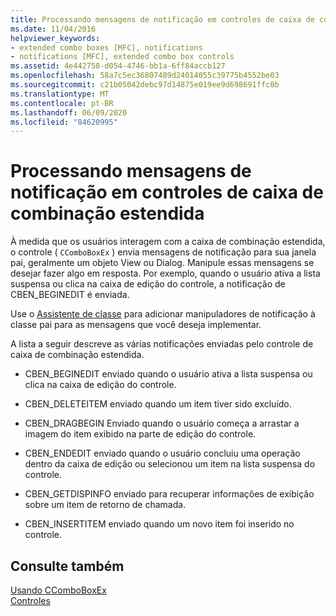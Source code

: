 ```yaml
---
title: Processando mensagens de notificação em controles de caixa de combinação estendida
ms.date: 11/04/2016
helpviewer_keywords:
- extended combo boxes [MFC], notifications
- notifications [MFC], extended combo box controls
ms.assetid: 4e442758-d054-4746-bb1a-6ff84accb127
ms.openlocfilehash: 58a7c5ec36807489d24014055c39775b4552be03
ms.sourcegitcommit: c21b05042debc97d14875e019ee9d698691ffc0b
ms.translationtype: MT
ms.contentlocale: pt-BR
ms.lasthandoff: 06/09/2020
ms.locfileid: "84620995"
---
```

# <a name="processing-notification-messages-in-extended-combo-box-controls"></a>Processando mensagens de notificação em controles de caixa de combinação estendida

À medida que os usuários interagem com a caixa de combinação estendida, o controle ( `CComboBoxEx` ) envia mensagens de notificação para sua janela pai, geralmente um objeto View ou Dialog. Manipule essas mensagens se desejar fazer algo em resposta. Por exemplo, quando o usuário ativa a lista suspensa ou clica na caixa de edição do controle, a notificação de CBEN_BEGINEDIT é enviada.

Use o [Assistente de classe](reference/mfc-class-wizard.md) para adicionar manipuladores de notificação à classe pai para as mensagens que você deseja implementar.

A lista a seguir descreve as várias notificações enviadas pelo controle de caixa de combinação estendida.

- CBEN_BEGINEDIT enviado quando o usuário ativa a lista suspensa ou clica na caixa de edição do controle.

- CBEN_DELETEITEM enviado quando um item tiver sido excluído.

- CBEN_DRAGBEGIN Enviado quando o usuário começa a arrastar a imagem do item exibido na parte de edição do controle.

- CBEN_ENDEDIT enviado quando o usuário concluiu uma operação dentro da caixa de edição ou selecionou um item na lista suspensa do controle.

- CBEN_GETDISPINFO enviado para recuperar informações de exibição sobre um item de retorno de chamada.

- CBEN_INSERTITEM enviado quando um novo item foi inserido no controle.

## <a name="see-also"></a>Consulte também

[Usando CComboBoxEx](using-ccomboboxex.md)<br/>
[Controles](controls-mfc.md)
